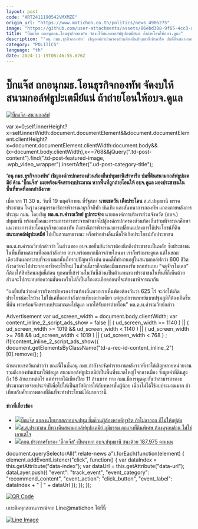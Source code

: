 ```yaml
---
layout: post
code: "ART2411190542VMXMZE"
origin_url: "https://www.matichon.co.th/politics/news_4906275"
image: "https://github.com/user-attachments/assets/86ebd308-9f65-4cc3-a2bb-0417797f2395"
title: "บิ๊กแจ๊ส ถกอนุกมธ.โอนธุรกิจกองทัพ จัดงบให้สนามกอล์ฟธูปะเตมีย์แน่ ถ้าถ่ายโอนให้อบจ.ดูแล"
description: "'อนุ กมธ.ธุรกิจกองทัพ' เชิญองค์กรปกครองส่วนท้องถิ่นปทุมธานีเข้าหารือ ปมที่ดินสนามกอล์ฟธูปะเตมีย์ ด้าน 'บิ๊กแจ๊ส' เผยพร้อมจัดสรรงบประมาณ"
category: "POLITICS"
language: "th"
date: 2024-11-19T05:46:55.876Z
---
```


# บิ๊กแจ๊ส ถกอนุกมธ.โอนธุรกิจกองทัพ จัดงบให้สนามกอล์ฟธูปะเตมีย์แน่ ถ้าถ่ายโอนให้อบจ.ดูแล

[![](https://www.matichon.co.th/wp-content/uploads/2024/11/บิ๊กแจ๊ส-สนามกอล์ฟ.jpg "บิ๊กแจ๊ส-สนามกอล์ฟ")](https://www.matichon.co.th/wp-content/uploads/2024/11/บิ๊กแจ๊ส-สนามกอล์ฟ.jpg)

var x=0;self.innerHeight?x=self.innerWidth:document.documentElement&&document.documentElement.clientHeight?x=document.documentElement.clientWidth:document.body&&(x=document.body.clientWidth),x<=768&&jQuery(".td-post-content").find(".td-post-featured-image, .wpb\_video\_wrapper").insertAfter(".ud-post-category-title");

**‘อนุ กมธ.ธุรกิจกองทัพ’ เชิญองค์กรปกครองส่วนท้องถิ่นปทุมธานีเข้าหารือ ปมที่ดินสนามกอล์ฟธูปะเตมีย์ ด้าน ‘บิ๊กแจ๊ส’ เผยพร้อมจัดสรรงบประมาณ หากพื้นที่ถูกถ่ายโอนให้ อบจ.ดูแล มองประชาชนในพื้นที่ขาดที่ออกกำลังกาย**

เมื่อเวลา 11.30 น. วันที่ 19 พฤศจิกายน ที่รัฐสภา **นายเชตวัน เตือประโคน** ส.ส.ปทุมธานี พรรคประชาชน ในฐานะอนุกรรมาธิการพิจารณาธุรกิจกีฬา บันเทิง และสันทนาการกองทัพ แถลงภายหลังการประชุม กมธ. โดยเชิญ **พล.ต.ท.คำรณวิทย์ ธูปกระจ่าง** นายกองค์การบริหารส่วนจังหวัด (อบจ.) ปทุมธานี พร้อมทั้งคณะกรรมการการกระจายอำนาจไปสู่องค์กรปกครองส่วนท้องถิ่นร่วมพิจารณาศึกษาแนวทางการถ่ายโอนธุรกิจของกองทัพ ถึงกรณีการพิจารณาการเปลี่ยนแปลงการใช้ประโยชน์ที่ดิน **สนามกอล์ฟธูปะเตมีย์** ไปเป็นสวนสาธารณะ หรือทำอย่างอื่นเพื่อให้เกิดประโยชน์กับประชาชน

พล.ต.ท.คำรณวิทย์กล่าวว่า ในส่วนของ อบจ.ขอยืนยันว่าเราต้องนึกถึงประชาชนเป็นหลัก ซึ่งประชาชนในพื้นที่ขาดสถานที่ออกกำลังกาย อบจ.พร้อมหากมีการถ่ายโอนมา เราก็พร้อมจะดูแล แต่ในขณะเดียวกันผลกระทบที่จะตามมานั้นก็ทราบปัญหาดี เช่น แคดดี้ที่ทำงานอยู่ในสนามกอล์ฟกว่า 600 ชีวิต กังวลว่าจะไปประกอบอาชีพอะไรใหม่ ในส่วนนี้เราก็จะต้องมีแผนรองรับ หากทำแบบ “จตุจักรโมเดล” ก็ต้องให้สิทธิคนกลุ่มนี้ก่อน ทุกคนที่เข้าร่วมในวันนี้ล้วนเป็นตัวแทนของประชาชนในพื้นที่ก็เห็นด้วย ส่วนจะไปกระทบต่อความมั่นคงหรือไม่ก็เป็นเรื่องละเอียดอ่อนที่จะต้องมาพิจารณากัน

“ผมยืนยันว่าองค์กรบริหารปกครองส่วนท้องถิ่นพวกเราเห็นพ้องต้องกันว่า 625 ไร่ จะก่อให้เกิดประโยชน์อะไรบ้าง ไม่ใช่แค่ที่ออกกำลังกายเพียงอย่างเดียว แต่ศูนย์การแพทย์แบบปฐมภูมิก็ต้องเกิดขึ้นที่นั่น เราพร้อมจัดสรรงบประมาณลงไปดูแล หากได้รับการถ่ายโอน” พล.ต.ท.คำรณวิทย์กล่าว

Advertisement var ud\_screen\_width = document.body.clientWidth; var content\_inline\_2\_script\_ads\_show = false || ( ud\_screen\_width >= 1140 ) || ( ud\_screen\_width >= 1019 && ud\_screen\_width < 1140 ) || ( ud\_screen\_width >= 768 && ud\_screen\_width < 1019 ) || ( ud\_screen\_width < 768 ) ; if(!content\_inline\_2\_script\_ads\_show){ document.getElementsByClassName("td-a-rec-id-content\_inline\_2")\[0\].remove(); }

ด้านนายเชตวันกล่าวว่า ขณะนี้ในชั้นอนุ กมธ.กำลังจะจัดทำรายงานหลังจากที่เราได้เชิญหลายหน่วยงาน รวมถึงกองทัพเข้ามาให้ข้อมูล สนามกอล์ฟธูปะเตมีย์เป็นพื้นที่ขนาดใหญ่ใจกลางเมือง ซึ่งมูลค่าที่ดินสูงถึง 16 ล้านบาทต่อไร่ แต่ทำรายได้เพียงปีละ 11 ล้านบาท ทาง กมธ.มีการพูดคุยกันว่าสามารถของบประมาณรายจ่ายประจำปีเพื่อไปให้เป็นสวัสดิการให้กับทหารชั้นผู้น้อย เนื่องไม่ได้ใช้งบประมาณมาก ถ้าเทียบกับศักยภาพของที่ดินที่จะทำประโยชน์ได้มากกว่านี้

#### ข่าวที่เกี่ยวข้อง

*   [![](https://www.matichon.co.th/wp-content/uploads/2024/10/บิ๊กแจ๊ส-2510.jpg)บิ๊กแจ๊ส แถลงนโยบายสภาอบจ.ปทุม ฮึ่มก๊วนผู้ต้องหาคดีทุจริต ถ้าไม่ลาออก ก็ไม่ให้อยู่ต่อ](https://www.matichon.co.th/region/news_4865086)
*   [![](https://www.matichon.co.th/wp-content/uploads/2024/10/GaDk.jpg)ส.ส.ประชาชน บี้ทวงคืนสนามกอล์ฟธูปะเตมีย์ ภูมิธรรม ลุกแจงที่ดินพิเศษ ต้องดูรอบด้าน ไม่ใช่เอาแต่ใจ](https://www.matichon.co.th/politics/news_4850640)
*   [![](https://www.matichon.co.th/wp-content/uploads/2024/10/กกต.รับรองบิ๊กแจ๊ส.jpg)กกต.ประกาศรับรอง ‘บิ๊กแจ๊ส’ เป็นนายก อบจ.ปทุมธานี ชนะด้วย 187,975 คะแนน](https://www.matichon.co.th/politics/news_4848908)

document.querySelectorAll(".relate-news a").forEach(function(element) { element.addEventListener("click", function() { var dataIndex = this.getAttribute("data-index"); var dataUrl = this.getAttribute("data-url"); dataLayer.push({ "event": "track\_event", "event\_category": "recommend\_content", "event\_action": "click\_button", "event\_label": dataIndex + " | " + dataUrl }); }); });

[![QR Code](https://www.matichon.co.th/wp-content/uploads/2023/07/wob1371z.jpg)](https://lin.ee/ht0nDxX)

เกาะติดทุกสถานการณ์จาก Line@matichon ได้ที่นี่

[![Line Image](https://www.matichon.co.th/wp-content/uploads/2023/07/th.png)](https://lin.ee/ht0nDxX)